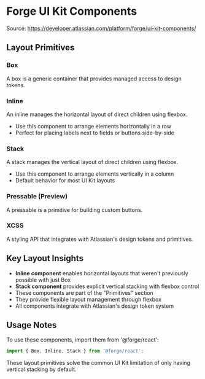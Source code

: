 # Forge UI Kit Components

Source: https://developer.atlassian.com/platform/forge/ui-kit-components/

## Layout Primitives

### Box
A box is a generic container that provides managed access to design tokens.

### Inline
An inline manages the horizontal layout of direct children using flexbox.
- Use this component to arrange elements horizontally in a row
- Perfect for placing labels next to fields or buttons side-by-side

### Stack
A stack manages the vertical layout of direct children using flexbox.
- Use this component to arrange elements vertically in a column
- Default behavior for most UI Kit layouts

### Pressable (Preview)
A pressable is a primitive for building custom buttons.

### XCSS
A styling API that integrates with Atlassian's design tokens and primitives.

## Key Layout Insights

- **Inline component** enables horizontal layouts that weren't previously possible with just Box
- **Stack component** provides explicit vertical stacking with flexbox control
- These components are part of the "Primitives" section
- They provide flexible layout management through flexbox
- All components integrate with Atlassian's design token system

## Usage Notes

To use these components, import them from '@forge/react':

```javascript
import { Box, Inline, Stack } from '@forge/react';
```

These layout primitives solve the common UI Kit limitation of only having vertical stacking by default.